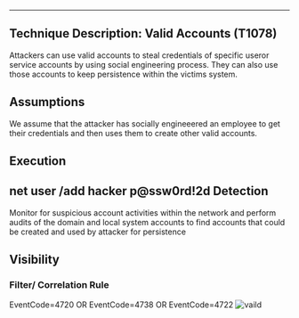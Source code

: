 ----------------------------------------------------------------------------------------------------------------
Technique Description: Valid Accounts (T1078)
------------------------------------
Attackers can use valid accounts to steal credentials of specific useror service accounts by using social engineering process. They can also use those accounts to keep persistence within the victims system.

Assumptions 
-------------
We assume that the attacker has socially engineeered an employee to get their credentials and then uses them to create other valid accounts.

Execution
-------------
net user /add hacker p@ssw0rd!2d
 Detection 
-------------
Monitor for suspicious account activities within the network and perform audits of the domain and local system accounts to find accounts that could be created and used by attacker for persistence

 Visibility 
-------------

### Filter/ Correlation Rule ###

EventCode=4720 OR EventCode=4738 OR EventCode=4722
![vaild](https://user-images.githubusercontent.com/32250546/55599264-e1307800-5724-11e9-9aeb-2ebd28ec64bc.png)
